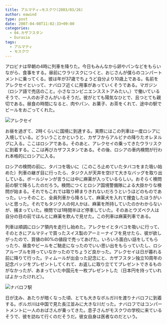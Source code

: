 ```yaml
---
title: アルマティ⇒モスクワ(2003/03/26)
author: eawind
type: post
date: 2007-04-08T11:02:33+09:00
categories:
  - 04.カザフスタン
  - Eurasia
tags:
  - アルマティ
  - モスクワ
---
```

アロビナは早朝の4時に列車を降りた。今日もみんなから卵やパンなどをもらいながら、食事をする。昼前にウラリスクにつくと、おじさんが僕らのコンパートメントに乗ってくる。彼は年が37歳でちょうど自分より10歳上である。名前をアレクセイといって、ナバロフ近くに用事があっていくそうである。マガジン（ロシア語で売店のこと。小さなコンビニエンスストアみたい。）で働いているそうで、一人のお子さんがいるそうだ。彼がとても陽気なひとで、且つとても親切である。昼食の時間になると、肉やパン、お菓子、お茶をくれて、途中の駅でビールをおごってくれた。

![アレクセイ](/img/wp/2007/04/200303261709181.jpg)

お昼を過ぎて、2時くらいに国境に到達する。実際にはこの列車は一度ロシアに入境している。どういうことかというと、カザフからアルビナの降りたオレヌルグに入る。ここはロシアである。そのあと、アレクセイの乗ってきたウラリスクに到着する。ここは再びカザフスタンである。その後、ロシアの車内検問が行われ本格的にロシアに入る。

ロシアの検問の前に、タバコを吸いに（このころ止めていたタバコをまた吸い始めた）列車の継ぎ目に行ったら、タジク人が天井を空けて大きなバッグを取り出している。ボールジャンが言うには中に麻薬が入っているらしい。おそらく検問前の駅で降ろしたのだろう。検問につくとロシア国境警備隊による大掛かりな検問が始まる。それでもこれでは取り締まりきれないだろうというほどのものであった。いっそのこと、全員列車から降ろして、麻薬犬を入れて捜査したほうがいいと思った。それでもタジク人の何人かは、麻薬を所持していたのかわからないが、捕まっていた。検問では1時間半ほど停車していた。そのあとウズベク人は自分の目の前でほんとに麻薬を飲んで見せた。この列車は麻薬列車である。

列車は順調にロシア領内を走行し始めた。アレクセイとタバコを吸いに行って、そのときにアルマティで買ったスイス製のアーミーナイフを見せたら、彼が欲しがったので、買値の80%の値段で売ってあげた。いろいろ面白い話をしてもらったり、昼食やビールをご馳走になったのでいい思い出をもらっていたし、ロシアルーブルを持っていなかったのでちょうど良かった。アレクセイは日が暮れる前に降りて行った。ティムールが出会った記念にと、カザフスタン独立10周年の記念バッジをプレゼントしてくれて、お返しに取り立ててプレゼントできるものがなかったが、あまっていた中国元を一枚プレゼントした（日本円を持っていればよかったけれど）。

![ナバロフ駅](/img/wp/2007/04/200303262338041.jpg)

日が沈み、あたりが暗くなった頃、とても大きなボルガ川を渡りナバロフに到着する。ボルガ川は中国で見た長江並みに大きな川だった。ナバロフではコンパートメントに一人のおばさんが乗ってきた。息子さんがモスクワの学校に来ているそうで、彼を訪ねて行くのだそうだ。彼女自身は医者なのだという。
